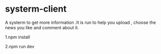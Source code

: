 # systerm-client
A systerm to get more information .It is run to help you upload , choose the news you like and comment about it.

1.npm install

2.npm run dev
